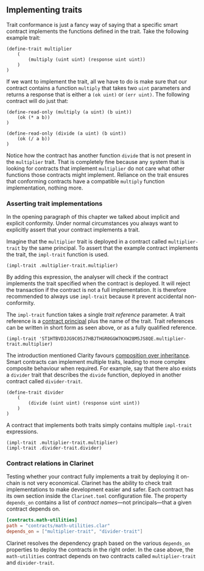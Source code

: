## Implementing traits

Trait conformance is just a fancy way of saying that a specific smart contract
implements the functions defined in the trait. Take the following example trait:

```Clarity,{"nonplayable":true}
(define-trait multiplier
	(
		(multiply (uint uint) (response uint uint))
	)
)
```

If we want to implement the trait, all we have to do is make sure that our
contract contains a function `multiply` that takes two `uint` parameters and
returns a response that is either a `(ok uint)` or `(err uint)`. The following
contract will do just that:

```Clarity
(define-read-only (multiply (a uint) (b uint))
	(ok (* a b))
)

(define-read-only (divide (a uint) (b uint))
	(ok (/ a b))
)
```

Notice how the contract has another function `divide` that is not present in the
`multiplier` trait. That is completely fine because any system that is looking
for contracts that implement `multiplier` do not care what other functions those
contracts might implement. Reliance on the trait ensures that conforming
contracts have a compatible `multiply` function implementation, nothing more.

### Asserting trait implementations

In the opening paragraph of this chapter we talked about implicit and explicit
conformity. Under normal circumstances you always want to explicitly assert that
your contract implements a trait.

Imagine that the `multiplier` trait is deployed in a contract called
`multiplier-trait` by the same principal. To assert that the example contract
implements the trait, the `impl-trait` function is used.

```Clarity,{"nonplayable":true}
(impl-trait .multiplier-trait.multiplier)
```

By adding this expression, the analyser will check if the contract implements
the trait specified when the contract is deployed. It will reject the
transaction if the contract is not a full implementation. It is therefore
recommended to always use `impl-trait` because it prevent accidental
non-conformity.

The `impl-trait` function takes a single _trait reference_ parameter. A trait
reference is a [contract principal](ch02-01-primitive-types.md#principals) plus
the name of the trait. Trait references can be written in short form as seen
above, or as a fully qualified reference.

```Clarity,{"nonplayable":true}
(impl-trait 'ST1HTBVD3JG9C05J7HBJTHGR0GGW7KXW28M5JS8QE.multiplier-trait.multiplier)
```

The introduction mentioned Clarity favours
[composition over inheritance](ch00-00-introduction.md#composition-over-inheritance).
Smart contracts can implement multiple traits, leading to more complex composite
behaviour when required. For example, say that there also exists a `divider`
trait that describes the `divide` function, deployed in another contract called
`divider-trait`.

```Clarity,{"nonplayable":true}
(define-trait divider
	(
		(divide (uint uint) (response uint uint))
	)
)
```

A contract that implements both traits simply contains multiple `impl-trait`
expressions.

```Clarity,{"nonplayable":true}
(impl-trait .multiplier-trait.multiplier)
(impl-trait .divider-trait.divider)
```

### Contract relations in Clarinet

Testing whether your contract fully implements a trait by deploying it on-chain
is not very economical. Clarinet has the ability to check trait implementations
to make development easier and safer. Each contract has its own section inside
the `Clarinet.toml` configuration file. The property `depends_on` contains a
list of _contract names_—not principals—that a given contract depends on.

```toml
[contracts.math-utilities]
path = "contracts/math-utilities.clar"
depends_on = ["multiplier-trait", "divider-trait"]
```

Clarinet resolves the dependency graph based on the various `depends_on`
properties to deploy the contracts in the right order. In the case above, the
`math-utilities` contract depends on two contracts called `multiplier-trait` and
`divider-trait`.
